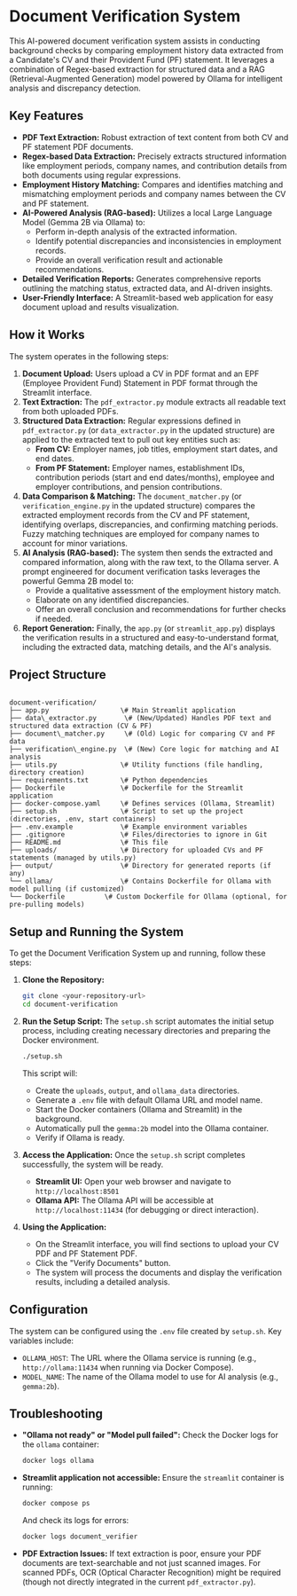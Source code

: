 # Document Verification System

This AI-powered document verification system assists in conducting background checks by comparing employment history data extracted from a Candidate's CV and their Provident Fund (PF) statement. It leverages a combination of Regex-based extraction for structured data and a RAG (Retrieval-Augmented Generation) model powered by Ollama for intelligent analysis and discrepancy detection.

## Key Features

* **PDF Text Extraction:** Robust extraction of text content from both CV and PF statement PDF documents.
* **Regex-based Data Extraction:** Precisely extracts structured information like employment periods, company names, and contribution details from both documents using regular expressions.
* **Employment History Matching:** Compares and identifies matching and mismatching employment periods and company names between the CV and PF statement.
* **AI-Powered Analysis (RAG-based):** Utilizes a local Large Language Model (Gemma 2B via Ollama) to:
    * Perform in-depth analysis of the extracted information.
    * Identify potential discrepancies and inconsistencies in employment records.
    * Provide an overall verification result and actionable recommendations.
* **Detailed Verification Reports:** Generates comprehensive reports outlining the matching status, extracted data, and AI-driven insights.
* **User-Friendly Interface:** A Streamlit-based web application for easy document upload and results visualization.

## How it Works

The system operates in the following steps:

1.  **Document Upload:** Users upload a CV in PDF format and an EPF (Employee Provident Fund) Statement in PDF format through the Streamlit interface.
2.  **Text Extraction:** The `pdf_extractor.py` module extracts all readable text from both uploaded PDFs.
3.  **Structured Data Extraction:** Regular expressions defined in `pdf_extractor.py` (or `data_extractor.py` in the updated structure) are applied to the extracted text to pull out key entities such as:
    * **From CV:** Employer names, job titles, employment start dates, and end dates.
    * **From PF Statement:** Employer names, establishment IDs, contribution periods (start and end dates/months), employee and employer contributions, and pension contributions.
4.  **Data Comparison & Matching:** The `document_matcher.py` (or `verification_engine.py` in the updated structure) compares the extracted employment records from the CV and PF statement, identifying overlaps, discrepancies, and confirming matching periods. Fuzzy matching techniques are employed for company names to account for minor variations.
5.  **AI Analysis (RAG-based):** The system then sends the extracted and compared information, along with the raw text, to the Ollama server. A prompt engineered for document verification tasks leverages the powerful Gemma 2B model to:
    * Provide a qualitative assessment of the employment history match.
    * Elaborate on any identified discrepancies.
    * Offer an overall conclusion and recommendations for further checks if needed.
6.  **Report Generation:** Finally, the `app.py` (or `streamlit_app.py`) displays the verification results in a structured and easy-to-understand format, including the extracted data, matching details, and the AI's analysis.

## Project Structure

```

document-verification/
├── app.py                  \# Main Streamlit application
├── data\_extractor.py       \# (New/Updated) Handles PDF text and structured data extraction (CV & PF)
├── document\_matcher.py     \# (Old) Logic for comparing CV and PF data
├── verification\_engine.py  \# (New) Core logic for matching and AI analysis
├── utils.py                \# Utility functions (file handling, directory creation)
├── requirements.txt        \# Python dependencies
├── Dockerfile              \# Dockerfile for the Streamlit application
├── docker-compose.yaml     \# Defines services (Ollama, Streamlit)
├── setup.sh                \# Script to set up the project (directories, .env, start containers)
├── .env.example            \# Example environment variables
├── .gitignore              \# Files/directories to ignore in Git
├── README.md               \# This file
├── uploads/                \# Directory for uploaded CVs and PF statements (managed by utils.py)
├── output/                 \# Directory for generated reports (if any)
└── ollama/                 \# Contains Dockerfile for Ollama with model pulling (if customized)
└── Dockerfile          \# Custom Dockerfile for Ollama (optional, for pre-pulling models)

````

## Setup and Running the System

To get the Document Verification System up and running, follow these steps:

1.  **Clone the Repository:**
    ```bash
    git clone <your-repository-url>
    cd document-verification
    ```

2.  **Run the Setup Script:**
    The `setup.sh` script automates the initial setup process, including creating necessary directories and preparing the Docker environment.

    ```bash
    ./setup.sh
    ```
    This script will:
    * Create the `uploads`, `output`, and `ollama_data` directories.
    * Generate a `.env` file with default Ollama URL and model name.
    * Start the Docker containers (Ollama and Streamlit) in the background.
    * Automatically pull the `gemma:2b` model into the Ollama container.
    * Verify if Ollama is ready.

3.  **Access the Application:**
    Once the `setup.sh` script completes successfully, the system will be ready.

    * **Streamlit UI:** Open your web browser and navigate to `http://localhost:8501`
    * **Ollama API:** The Ollama API will be accessible at `http://localhost:11434` (for debugging or direct interaction).

4.  **Using the Application:**
    * On the Streamlit interface, you will find sections to upload your CV PDF and PF Statement PDF.
    * Click the "Verify Documents" button.
    * The system will process the documents and display the verification results, including a detailed analysis.

## Configuration

The system can be configured using the `.env` file created by `setup.sh`. Key variables include:

* `OLLAMA_HOST`: The URL where the Ollama service is running (e.g., `http://ollama:11434` when running via Docker Compose).
* `MODEL_NAME`: The name of the Ollama model to use for AI analysis (e.g., `gemma:2b`).

## Troubleshooting

* **"Ollama not ready" or "Model pull failed":** Check the Docker logs for the `ollama` container:
    ```bash
    docker logs ollama
    ```
* **Streamlit application not accessible:** Ensure the `streamlit` container is running:
    ```bash
    docker compose ps
    ```
    And check its logs for errors:
    ```bash
    docker logs document_verifier
    ```
* **PDF Extraction Issues:** If text extraction is poor, ensure your PDF documents are text-searchable and not just scanned images. For scanned PDFs, OCR (Optical Character Recognition) might be required (though not directly integrated in the current `pdf_extractor.py`).
